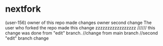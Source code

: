 # nextfork
(user-156) owner of this repo made changes
owner second change
The user who forked the repo made this change
zzzzzzzzzzzzzzzzz
////// this change was done from "edit" branch.
//change from main branch
//second "edit" branch change